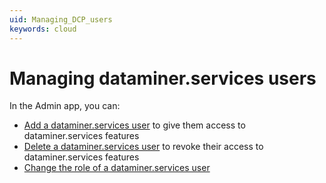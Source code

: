 ```yaml
---
uid: Managing_DCP_users
keywords: cloud
---
```


# Managing dataminer.services users

In the Admin app, you can:

- [Add a dataminer.services user](xref:Giving_users_access_to_cloud_features#giving-a-user-access-to-dataminerservices-features) to give them access to dataminer.services features
- [Delete a dataminer.services user](xref:Giving_users_access_to_cloud_features#revoking-access-to-dataminerservices-features) to revoke their access to dataminer.services features
- [Change the role of a dataminer.services user](xref:Changing_the_role_of_a_DCP_user)
